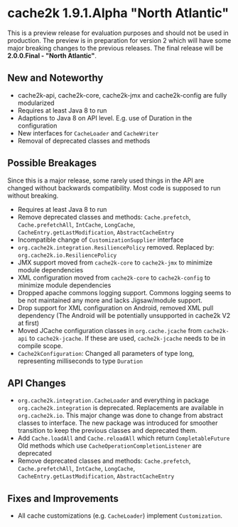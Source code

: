 # cache2k 1.9.1.Alpha "North Atlantic"

This is a preview release for evaluation purposes and should not be used in production.
The preview is in preparation for version 2 which will have some major breaking
changes to the previous releases. The final release will be **2.0.0.Final - "North Atlantic"**.

## New and Noteworthy

- cache2k-api, cache2k-core, cache2k-jmx and cache2k-config are fully modularized
- Requires at least Java 8 to run
- Adaptions to Java 8 on API level. E.g. use of Duration in the configuration
- New interfaces for `CacheLoader` and `CacheWriter`
- Removal of deprecated classes and methods

## Possible Breakages

Since this is a major release, some rarely used things in the API are 
changed without backwards compatibility. Most code is supposed to run
without breaking.

- Requires at least Java 8 to run
- Remove deprecated classes and methods: `Cache.prefetch`, `Cache.prefetchAll`, `IntCache`, `LongCache`, 
`CacheEntry.getLastModification`, `AbstractCacheEntry`
- Incompatible change of `CustomizationSupplier` interface
- `org.cache2k.integration.ResiliencePolicy` removed. Replaced by: `org.cache2k.io.ResiliencePolicy`
- JMX support moved from `cache2k-core` to `cache2k-jmx` to minimize module dependencies
- XML configuration moved from `cache2k-core` to `cache2k-config` to minimize module dependencies
- Dropped apache commons logging support. Commons logging seems to be not 
  maintained any more and lacks Jigsaw/module support.
- Drop support for XML configuration on Android, removed XML pull dependency
  (The Android will be potentially unsupported in cache2k V2 at first)
- Moved JCache configuration classes in `org.cache.jcache` from `cache2k-api` to `cache2k-jcache`.
  If these are used, `cache2k-jcache` needs to be in compile scope.  
- `Cache2kConfiguration`: Changed all parameters of type long, representing
  milliseconds to type `Duration` 

## API Changes 

- `org.cache2k.integration.CacheLoader` and everything in package `org.cache2k.integration` 
  is deprecated. Replacements are available in `org.cache2k.io`. This major change was done to
  change from abstract classes to interface. The new package was introduced for smoother transition
  to keep the previous classes and deprecated them.
- Add `Cache.loadAll` and `Cache.reloadAll` which return `CompletableFuture`
  Old methods which use `CacheOperationCompletionListener` are deprecated   
- Remove deprecated classes and methods: `Cache.prefetch`, `Cache.prefetchAll`, `IntCache`, `LongCache`, 
`CacheEntry.getLastModification`, `AbstractCacheEntry`

## Fixes and Improvements

- All cache customizations (e.g. `CacheLoader`) implement `Customization`.
